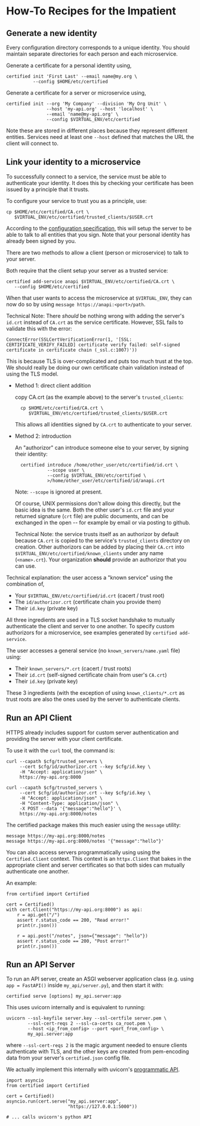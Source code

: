 # How-To Recipes for the Impatient

## Generate a new identity

Every configuration directory corresponds to a unique
identity.  You should maintain separate directories
for each person and each microservice.

Generate a certificate for a personal identity using,

    certified init 'First Last' --email name@my.org \
              --config $HOME/etc/certified

Generate a certificate for a server or microservice using,

    certified init --org 'My Company' --division 'My Org Unit' \
                   --host 'my-api.org' --host 'localhost' \
                   --email 'name@my-api.org' \
                   --config $VIRTUAL_ENV/etc/certified

Note these are stored in different places because they
represent different entities.
Services need at least one `--host` defined that matches the URL
the client will connect to.


## Link your identity to a microservice

To successfully connect to a service, the service must
be able to authenticate your identity.  It does this
by checking your certificate has been issued by a
principle that it trusts.

To configure your service to trust you as a principle, use:

    cp $HOME/etc/certified/CA.crt \
       $VIRTUAL_ENV/etc/certified/trusted_clients/$USER.crt

According to the [configuration specification](keys.md),
this will setup the server to be able to talk to all
entities that you sign.  Note that your personal
identity has already been signed by you.

There are two methods to allow a client (person
or microservice) to talk to your server.

Both require that the client setup your server as a trusted service:

    certified add-service anapi $VIRTUAL_ENV/etc/certified/CA.crt \
       --config $HOME/etc/certified

When that user wants to access the microservice at `$VIRTUAL_ENV`,
they can now do so by using `message https://anapi:<port>/path`.

Technical Note: There *should* be nothing wrong with adding
the server's `id.crt` instead of `CA.crt` as the service
certificate.  However, SSL fails to validate this with the error:

    ConnectError(SSLCertVerificationError(1, '[SSL: CERTIFICATE_VERIFY_FAILED] certificate verify failed: self-signed certificate in certificate chain (_ssl.c:1007)')) 

This is because TLS is over-complicated and puts too much trust
at the top.  We should really be doing our own certificate chain
validation instead of using the TLS model.

* Method 1: direct client addition

    copy CA.crt (as the example above) to the server's `trusted_clients`:

        cp $HOME/etc/certified/CA.crt \
           $VIRTUAL_ENV/etc/certified/trusted_clients/$USER.crt

    This allows all identities signed by `CA.crt` to authenticate
    to your server.

* Method 2: introduction

    An "authorizor" can introduce someone else to your server,
    by signing their identity:

        certified introduce /home/other_user/etc/certified/id.crt \
                  --scope user \
                  --config $VIRTUAL_ENV/etc/certified \
                  >/home/other_user/etc/certified/id/anapi.crt 

    Note: `--scope` is ignored at present.

    Of course, UNIX permissions don't allow doing this directly,
    but the basic idea is the same.  Both the other user's `id.crt`
    file and your returned signature (`crt` file) are public
    documents, and can be exchanged in the open -- for example
    by email or via posting to github.

    Technical Note: the service trusts itself as an authorizor by
    default because `CA.crt` is copied to the service's `trusted_clients`
    directory on creation.  Other authorizors can be added
    by placing their `CA.crt` into `$VIRTUAL_ENV/etc/certified/known_clients`
    under any name (`<name>.crt`).  Your organization **should**
    provide an authorizor that you can use.

<!--
Note that you should not generally authorize
resource usage from your production services.
That should be left up to signed tokens, which can control
authorization much more precisely.
-->

Technical explanation: the user access a "known service"
using the combination of,

  * Your `$VIRTUAL_ENV/etc/certified/id.crt` (cacert / trust root)
  * The `id/authorizor.crt` (certificate chain you provide them)
  * Their `id.key` (private key)

All three ingredients are used in a TLS socket handshake to
mutually authenticate the client and server to one another.
To specify custom authorizors for a microservice, see
examples generated by `certified add-service`.

The user accesses a general service (no `known_servers/name.yaml` file)
using:

  * Their `known_servers/*.crt` (cacert / trust roots)
  * Their `id.crt` (self-signed certificate chain from user's `CA.crt`)
  * Their `id.key` (private key)

These 3 ingredients (with the exception of using `known_clients/*.crt` as
trust roots are also the ones used by the server to authenticate clients.

## Run an API Client

HTTPS already includes support for custom server authentication
and providing the server with your client certificate.

To use it with the `curl` tool, the command is:

    curl --capath $cfg/trusted_servers \
         --cert $cfg/id/authorizor.crt --key $cfg/id.key \
         -H "Accept: application/json" \
         https://my-api.org:8000

    curl --capath $cfg/trusted_servers \
         --cert $cfg/id/authorizor.crt --key $cfg/id.key \
         -H "Accept: application/json" \
         -H "Content-Type: application/json" \
         -X POST --data '{"message":"hello"}' \
         https://my-api.org:8000/notes

The certified package makes this much easier using
the `message` utility:

    message https://my-api.org:8000/notes
    message https://my-api.org:8000/notes '{"message":"hello"}'

You can also access servers programmatically using
using the `Certified.Client` context.
This context is an `httpx.Client` that bakes in the
appropriate client and server certificates so that
both sides can mutually authenticate one another.

An example:

    from certified import Certified

    cert = Certified()
    with cert.Client("https://my-api.org:8000") as api:
        r = api.get("/")
        assert r.status_code == 200, "Read error!"
        print(r.json())

        r = api.post("/notes", json={"message": "hello"})
        assert r.status_code == 200, "Post error!"
        print(r.json())


## Run an API Server

To run an API server, create an ASGI webserver application
class (e.g. using `app = FastAPI()` inside `my_api/server.py`),
and then start it with:

    certified serve [options] my_api.server:app


This uses uvicorn internally and is equivalent to running:

    uvicorn --ssl-keyfile server.key --ssl-certfile server.pem \
            --ssl-cert-reqs 2 --ssl-ca-certs ca_root.pem \
            --host <ip_from_config> --port <port_from_config> \
            my_api.server:app

where `--ssl-cert-reqs 2` is the magic argument needed to ensure clients
authenticate with TLS, and the other keys are created from pem-encoding
data from your server's `certified.json` config file.

We actually implement this internally with uvicorn's
[programmatic API](https://www.uvicorn.org/deployment/#running-programmatically).

    import asyncio
    from certified import Certified

    cert = Certified()
    asyncio.run(cert.serve("my_api.server:app",
                           "https://127.0.0.1:5000"))

    # ... calls uvicorn's python API
